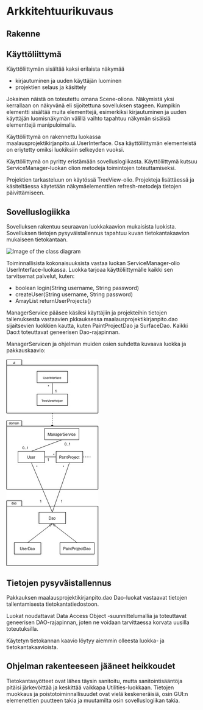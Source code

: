 # Arkkitehtuurikuvaus

## Rakenne

## Käyttöliittymä

Käyttöliittymän sisältää kaksi erilaista näkymää
- kirjautuminen ja uuden käyttäjän luominen
- projektien selaus ja käsittely

Jokainen näistä on toteutettu omana Scene-oliona. Näkymistä yksi kerrallaan on näkyvänä eli sijoitettuna sovelluksen stageen.
Kumpikin elementti sisältää muita elementtejä, esimerkiksi kirjautuminen ja uuden käyttäjän luomisnäkymän välillä vaihto tapahtuu näkymän sisäisiä elementtejä manipuloimalla.

Käyttöliittymä on rakennettu luokassa maalausprojektikirjanpito.ui.UserInterface. Osa käyttöliittymän elementeistä on eriytetty omiksi luokiksiin selkeyden vuoksi. 

Käyttöliittymä on pyritty eristämään sovelluslogiikasta. Käyttöliittymä kutsuu ServiceManager-luokan olion metodeja toimintojen toteuttamiseksi.

Projektien tarkasteluun on käytössä TreeView-olio. Projekteja lisättäessä ja käsiteltäessa käytetään näkymäelementtien refresh-metodeja tietojen päivittämiseen.

## Sovelluslogiikka

Sovelluksen rakentuu seuraavan luokkakaavion mukaisista luokista. Sovelluksen tietojen pysyväistallennus tapahtuu kuvan tietokantakaavion mukaiseen tietokantaan.

![Image of the class diagram](https://github.com/CleanDry/ot-harjoitustyo/blob/master/dokumentointi/Attachments/Ohjelmistotekniikan%20harjoitysty%C3%B6n%20luokkakaavioluonnos.jpg)

Toiminnallisista kokonaisuuksista vastaa luokan ServiceManager-olio UserInterface-luokassa. Luokka tarjoaa käyttöliittymälle kaikki sen tarvitsemat palvelut, kuten:
- boolean login(String username, String password)
- createUser(String username, String password)
- ArrayList<PaintProject> returnUserProjects()

ManagerService pääsee käsiksi käyttäjiin ja projekteihin tietojen tallenuksesta vastaavien pkkauksessa maalausprojektikirjanpito.dao sijaitsevien luokkien kautta, kuten PaintProjectDao ja SurfaceDao. Kaikki Dao:t toteuttavat geneerisen Dao-rajapinnan.

ManagerServicen ja ohjelman muiden osien suhdetta kuvaava luokka ja pakkauskaavio:

![Image of the package diagram](https://github.com/CleanDry/ot-harjoitustyo/blob/master/dokumentointi/Attachments/package%20diagram.jpg)

## Tietojen pysyväistallennus

Pakkauksen maalausprojektikirjanpito.dao Dao-luokat vastaavat tietojen tallentamisesta tietokantatiedostoon.

Luokat noudattavat Data Access Object -suunnittelumallia ja toteuttavat geneerisen DAO-rajapinnan, joten ne voidaan tarvittaessa korvata uusilla toteutuksilla.

Käytetyn tietokannan kaavio löytyy aiemmin olleesta luokka- ja tietokantakaavioista.

## Ohjelman rakenteeseen jääneet heikkoudet
Tietokantasyötteet ovat lähes täysin sanitoitu, mutta sanitointisääntöja pitäisi järkevöittää ja keskittää vaikkapa Utilities-luokkaan.
Tietojen muokkaus ja poistotoiminnallisuudet ovat vielä keskeneräisiä, osin GUI:n elemenettien puutteen takia ja muutamilta osin sovelluslogiikan takia.

